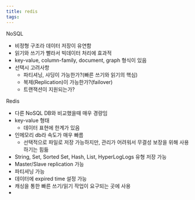 ```yaml
---
title: redis
tags:
---
```


NoSQL
- 비정형 구조라 데이터 저장이 유연함
- 읽기와 쓰기가 빨라서 빅데이터 처리에 효과적
- key-value, column-family, document, graph 형식이 있음
- 선택시 고려사항
    - 파티셔닝, 샤딩이 가능한가?(빠른 쓰기와 읽기의 핵심)
    - 복제(Replication)이 가능한가?(failover)
    - 트랜잭션이 지원되는가?

Redis
- 다른 NoSQL DB와 비교했을때 매우 경량임
- key-value 형태
    - 데이터 표현에 한계가 있음
- 인메모리 db라 속도가 매우 빠름
    - 선택적으로 파일로 저장 가능하지만, 관리가 어려워서 무결성 보장을 위해 사용하기는 힘듦
- String, Set, Sorted Set, Hash, List, HyperLogLogs 유형 저장 가능
- Master/Slave replication 가능
- 파티셔닝 가능
- 데이터에 expired time 설정 가능
- 캐싱을 통한 빠른 쓰기/읽기 작업이 요구되는 곳에 사용
- 